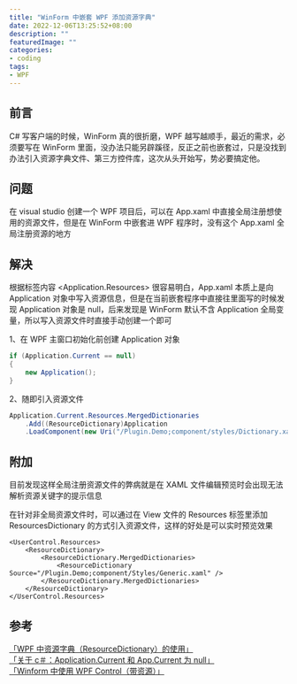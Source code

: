```yaml
---
title: "WinForm 中嵌套 WPF 添加资源字典"
date: 2022-12-06T13:25:52+08:00
description: ""
featuredImage: ""
categories:
- coding
tags:
- WPF
---
```


## 前言

C# 写客户端的时候，WinForm 真的很折磨，WPF 越写越顺手，最近的需求，必须要写在 WinForm 里面，没办法只能另辟蹊径，反正之前也嵌套过，只是没找到办法引入资源字典文件、第三方控件库，这次从头开始写，势必要搞定他。

## 问题

在 visual studio 创建一个 WPF 项目后，可以在 App.xaml 中直接全局注册想使用的资源文件，但是在 WinForm 中嵌套进 WPF 程序时，没有这个 App.xaml 全局注册资源的地方

## 解决

根据标签内容 <Application.Resources> 很容易明白，App.xaml 本质上是向 Application 对象中写入资源信息，但是在当前嵌套程序中直接往里面写的时候发现 Application 对象是 null，后来发现是 WinForm 默认不含 Application 全局变量，所以写入资源文件时直接手动创建一个即可

1、在 WPF 主窗口初始化前创建 Application 对象

```C#
if (Application.Current == null)
{
    new Application();
}
```

2、随即引入资源文件

```C#
Application.Current.Resources.MergedDictionaries
    .Add((ResourceDictionary)Application
    .LoadComponent(new Uri("/Plugin.Demo;component/styles/Dictionary.xaml", UriKind.Relative)));
```

## 附加

目前发现这样全局注册资源文件的弊病就是在 XAML 文件编辑预览时会出现无法解析资源关键字的提示信息

在针对非全局资源文件时，可以通过在 View 文件的 Resources 标签里添加 ResourcesDictionary 的方式引入资源文件，这样的好处是可以实时预览效果

```XAML
<UserControl.Resources>
    <ResourceDictionary>
        <ResourceDictionary.MergedDictionaries>
            <ResourceDictionary Source="/Plugin.Demo;component/Styles/Generic.xaml" />
        </ResourceDictionary.MergedDictionaries>
    </ResourceDictionary>
</UserControl.Resources>
```

## 参考

[「WPF 中资源字典（ResourceDictionary）的使用」](https://blog.csdn.net/SQWH_SSGS/article/details/109717719)  
[「关于 c＃：Application.Current 和 App.Current 为 null」](https://www.codenong.com/39644256/)  
[「Winform 中使用 WPF Control（带资源）」](https://www.cnblogs.com/zhaofeng-shu33/p/11204105.html)